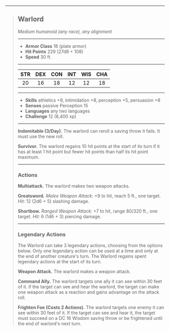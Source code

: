***
> ## Warlord
> *Medium humanoid (any race), any alignment*
> 
> ***
> 
> - **Armor Class** 18 (plate armor)
> - **Hit Points** 229 (27d8 + 108)
> - **Speed** 30 ft.
> 
> ***
> 
> |STR|DEX|CON|INT|WIS|CHA|
> |:---:|:---:|:---:|:---:|:---:|:---:|
> |20|16|18|12|12|18|
> 
> ***
> 
> - **Skills** athletics +9, intimidation +8, perception +5, persuasion +8
> - **Senses** passive Perception 15
> - **Languages** any two languages
> - **Challenge** 12 (8,400 xp)
> 
> ***
> 
> **Indomitable (3/Day).** The warlord can reroll a saving throw it fails. It must use the new roll.
> 
> **Survivor.** The warlord regains 10 hit points at the start of its turn if it has at least 1 hit point but fewer hit points than half its hit point maximum.
> 
> ***
> 
> ### Actions
> **Multiattack.** The warlord makes two weapon attacks.
> 
> **Greatsword.** *Melee Weapon Attack:* +9 to hit, reach 5 ft., one target. *Hit:* 12 (2d6 + 5) slashing damage.
> 
> **Shortbow.** *Ranged Weapon Attack:* +7 to hit, range 80/320 ft., one target. *Hit:* 6 (1d6 + 3) piercing damage.
> 
> ***
> 
> ### Legendary Actions
> The Warlord can take 3 legendary actions, choosing from the options below. Only one legendary action can be used at a time and only at the end of another creature's turn. The Warlord regains spent legendary actions at the start of its turn.
> 
> **Weapon Attack.** The warlord makes a weapon attack.
> 
> **Command Ally.** The warlord targets one ally it can see within 30 feet of it. if the target can see and hear the warlord, the target can make one weapon attack as a reaction and gains advantage on the attack roll.
> 
> **Frighten Foe (Costs 2 Actions).** The warlord targets one enemy it can see within 30 feet of it. If the target can see and hear it, the target must succeed on a DC 16 Wisdom saving throw or be frightened until the end of warlord's next turn.
